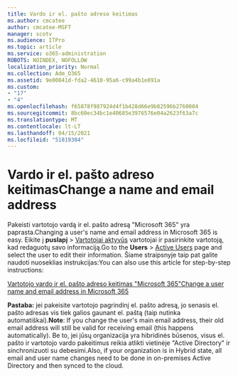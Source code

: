 ```yaml
---
title: Vardo ir el. pašto adreso keitimas
ms.author: cmcatee
author: cmcatee-MSFT
manager: scotv
ms.audience: ITPro
ms.topic: article
ms.service: o365-administration
ROBOTS: NOINDEX, NOFOLLOW
localization_priority: Normal
ms.collection: Adm_O365
ms.assetid: 9e00841d-fda2-4610-95a6-c99a4b1e891a
ms.custom:
- "17"
- "4"
ms.openlocfilehash: f65878f987924d4f1b428d66e9b82596b2760004
ms.sourcegitcommit: 8bc60ec34bc1e40685e3976576e04a2623f63a7c
ms.translationtype: MT
ms.contentlocale: lt-LT
ms.lasthandoff: 04/15/2021
ms.locfileid: "51819304"
---
```

# <a name="change-a-name-and-email-address"></a><span data-ttu-id="e8ebe-102">Vardo ir el. pašto adreso keitimas</span><span class="sxs-lookup"><span data-stu-id="e8ebe-102">Change a name and email address</span></span>

<span data-ttu-id="e8ebe-103">Pakeisti vartotojo vardą ir el. pašto adresą "Microsoft 365" yra paprasta.</span><span class="sxs-lookup"><span data-stu-id="e8ebe-103">Changing a user's name and email address in Microsoft 365 is easy.</span></span> <span data-ttu-id="e8ebe-104">Eikite į **puslapį** \> [Vartotojai aktyvūs](https://go.microsoft.com/fwlink/p/?linkid=834822) vartotojai ir pasirinkite vartotoją, kad redaguotų savo informaciją.</span><span class="sxs-lookup"><span data-stu-id="e8ebe-104">Go to the **Users** \> [Active Users](https://go.microsoft.com/fwlink/p/?linkid=834822) page and select the user to edit their information.</span></span> <span data-ttu-id="e8ebe-105">Šiame straipsnyje taip pat galite naudoti nuoseklias instrukcijas:</span><span class="sxs-lookup"><span data-stu-id="e8ebe-105">You can also use this article for step-by-step instructions:</span></span>
  
[<span data-ttu-id="e8ebe-106">Vartotojo vardo ir el. pašto adreso keitimas "Microsoft 365"</span><span class="sxs-lookup"><span data-stu-id="e8ebe-106">Change a user name and email address in Microsoft 365</span></span>](https://docs.microsoft.com/microsoft-365/admin/add-users/change-a-user-name-and-email-address)
  
 <span data-ttu-id="e8ebe-107">**Pastaba:** jei pakeisite vartotojo pagrindinį el. pašto adresą, jo senasis el. pašto adresas vis tiek galios gaunant el. paštą (taip nutinka automatiškai).</span><span class="sxs-lookup"><span data-stu-id="e8ebe-107">**Note**: If you change the user's main email address, their old email address will still be valid for receiving email (this happens automatically).</span></span> <span data-ttu-id="e8ebe-108">Be to, jei jūsų organizacija yra hibridinės būsenos, visus el. pašto ir vartotojo vardo pakeitimus reikia atlikti vietinėje "Active Directory" ir sinchronizuoti su debesimi.</span><span class="sxs-lookup"><span data-stu-id="e8ebe-108">Also, if your organization is in Hybrid state, all email and user name changes need to be done in on-premises Active Directory and then synced to the cloud.</span></span>